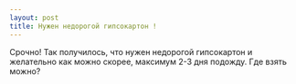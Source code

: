 ```yaml
---
layout: post 
title: Нужен недорогой гипсокартон ! 
--- 
```

Срочно! Так получилось, что нужен недорогой гипсокартон и желательно как можно скорее, максимум 2-3 дня подожду. Где взять можно?